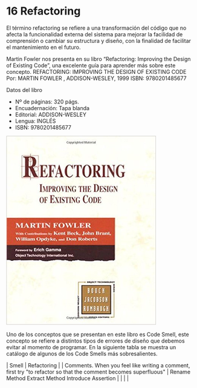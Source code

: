 # 16 Refactoring

El término refactoring se refiere a una transformación del código que no afecta la funcionalidad externa del sistema para mejorar la facilidad de comprensión o cambiar su estructura y diseño, con la finalidad de facilitar el mantenimiento en el futuro.

Martin Fowler nos presenta en su libro “Refactoring: Improving the Design of Existing Code”, una excelente guía para aprender más sobre este concepto. 
REFACTORING: IMPROVING THE DESIGN OF EXISTING CODE
Por: MARTIN FOWLER , ADDISON-WESLEY, 1999
ISBN: 9780201485677

Datos del libro
* Nº de páginas: 320 págs.
* Encuadernación: Tapa blanda
* Editorial: ADDISON-WESLEY
* Lengua: INGLÉS
* ISBN: 9780201485677

![Libro Refactoring](images/librorefactoring.jpg)

Uno de los conceptos que se presentan en este libro es Code Smell, este concepto se refiere a distintos tipos de errores de diseño que debemos evitar al momento de programar. En la siguiente tabla se muestra un catálogo de algunos de los Code Smells más sobresalientes. 

| Smell | Refactoring |
| Comments. When you feel like writing a comment, first try "to refactor so that the comment becomes superfluous" | Rename Method 
Extract Method 
Introduce Assertion |
| | |

